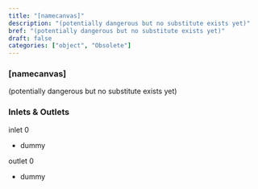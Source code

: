 ```yaml
---
title: "[namecanvas]"
description: "(potentially dangerous but no substitute exists yet)"
bref: "(potentially dangerous but no substitute exists yet)"
draft: false
categories: ["object", "Obsolete"]
---
```


### [namecanvas]

(potentially dangerous but no substitute exists yet)

### Inlets & Outlets

inlet 0

 - dummy

outlet 0

 - dummy
 
